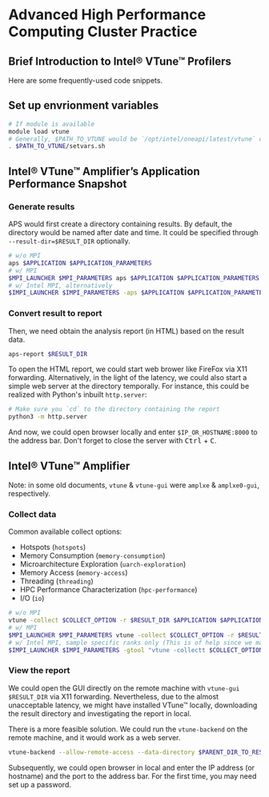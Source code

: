 # Advanced High Performance Computing Cluster Practice
## Brief Introduction to Intel® VTune™ Profilers

Here are some frequently-used code snippets.

## Set up envrionment variables

```bash
# If module is available
module load vtune
# Generally, $PATH_TO_VTUNE would be `/opt/intel/oneapi/latest/vtune` or `$HOME/intel/oneapi/vtune/latest`
. $PATH_TO_VTUNE/setvars.sh
```

## Intel® VTune™ Amplifier’s Application Performance Snapshot

### Generate results

APS would first create a directory containing results. By default, the directory would be named after date and time. It could be specified through `--result-dir=$RESULT_DIR` optionally.

```bash
# w/o MPI
aps $APPLICATION $APPLICATION_PARAMETERS
# w/ MPI
$MPI_LAUNCHER $MPI_PARAMETERS aps $APPLICATION $APPLICATION_PARAMETERS
# w/ Intel MPI, alternatively
$IMPI_LAUNCHER $IMPI_PARAMETERS -aps $APPLICATION $APPLICATION_PARAMETERS
```

### Convert result to report

Then, we need obtain the analysis report (in HTML) based on the result data.

```bash
aps-report $RESULT_DIR
```

To open the HTML report, we could start web brower like FireFox via X11 forwarding. Alternatively, in the light of the latency, we could also start a simple web server at the directory temporally. For instance, this could be realized with Python's inbuilt `http.server`:

```bash
# Make sure you `cd` to the directory containing the report
python3 -m http.server
```

And now, we could open browser locally and enter `$IP_OR_HOSTNAME:8000` to the address bar. Don't forget to close the server with <kbd>Ctrl</kbd> + <kbd>C</kbd>.

## Intel® VTune™ Amplifier

Note: in some old documents, `vtune` & `vtune-gui` were `amplxe` & `amplxe0-gui`, respectively.

### Collect data

Common available collect options:
- Hotspots (`hotspots`)
- Memory Consumption (`memory-consumption`)
- Microarchitecture Exploration (`uarch-exploration`)
- Memory Access (`memory-access`)
- Threading (`threading`)
- HPC Performance Characterization (`hpc-performance`)
- I/O (`io`)

```bash
# w/o MPI
vtune -collect $COLLECT_OPTION -r $RESULT_DIR $APPLICATION $APPLICATION_PARAMETERS
# w/ MPI
$MPI_LAUNCHER $MPI_PARAMETERS vtune -collect $COLLECT_OPTION -r $RESULT_DIR $APPLICATION $APPLICATION_PARAMETERS
# w/ Intel MPI, sample specific ranks only (This is of help since we may need sample the lowest ranks)
$IMPI_LAUNCHER $IMPI_PARAMETERS -gtool "vtune -collectt $COLLECT_OPTION -r $RESULT_DIR: $RANKS" $APPLICATION $APPLICATION_PARAMETERS
```

### View the report

We could open the GUI directly on the remote machine with `vtune-gui $RESULT_DIR` via X11 forwarding. Nevertheless, due to the almost unacceptable latency, we might have installed VTune™ locally, downloading the result directory and investigating the report in local.

There is a more feasible solution. We could run the `vtune-backend` on the remote machine, and it would work as a web server.

```bash
vtune-backend --allow-remote-access --data-directory $PARENT_DIR_TO_RESULT_DIRS
```

Subsequently, we could open browser in local and enter the IP address (or hostname) and the port to the address bar. For the first time, you may need set up a password.
